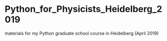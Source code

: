 # Python_for_Physicists_Heidelberg_2019
materials for my Python graduate school course in Heidelberg (April 2019)
